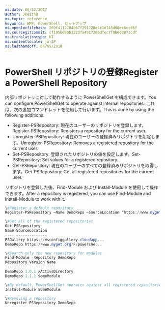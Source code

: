 ```yaml
---
ms.date: 06/12/2017
author: JKeithB
ms.topic: reference
keywords: WMF, PowerShell, セットアップ
ms.openlocfilehash: 269f4112704067f291728e4c1d745d68ec6ccd6f
ms.sourcegitcommit: cf195b090b3223fa4917206dfec7f0b603873cdf
ms.translationtype: HT
ms.contentlocale: ja-JP
ms.lasthandoff: 04/09/2018
---
```

# <a name="register-a-powershell-repository"></a><span data-ttu-id="e6b95-102">PowerShell リポジトリの登録</span><span class="sxs-lookup"><span data-stu-id="e6b95-102">Register a PowerShell Repository</span></span>
<span data-ttu-id="e6b95-103">内部リポジトリに対して動作するように PowerShellGet を構成できます。</span><span class="sxs-lookup"><span data-stu-id="e6b95-103">You can configure PowerShellGet to operate against internal repositories.</span></span> <span data-ttu-id="e6b95-104">これは、次の追加コマンドレットを使用して行います。</span><span class="sxs-lookup"><span data-stu-id="e6b95-104">This is done by using the following additions:</span></span>
- <span data-ttu-id="e6b95-105">Register-PSRepository: 現在のユーザーのリポジトリを登録します。</span><span class="sxs-lookup"><span data-stu-id="e6b95-105">Register-PSRepository: Registers a repository for the current user.</span></span>
- <span data-ttu-id="e6b95-106">Unregister-PSRepository: 現在のユーザーの登録済みリポジトリを削除します。</span><span class="sxs-lookup"><span data-stu-id="e6b95-106">Unregister-PSRepository: Removes a registered repository for the current user.</span></span>
- <span data-ttu-id="e6b95-107">Set-PSRepository: 登録されたリポジトリの値を設定します。</span><span class="sxs-lookup"><span data-stu-id="e6b95-107">Set-PSRepository: Set values for a registered repository.</span></span>
- <span data-ttu-id="e6b95-108">Get-PSRepository: 現在のユーザーのすべての登録済みリポジトリを取得します。</span><span class="sxs-lookup"><span data-stu-id="e6b95-108">Get-PSRepository: Get all registered repositories for the current user.</span></span>

<span data-ttu-id="e6b95-109">リポジトリを登録した後、Find-Module および Install-Module を使用して操作できます。</span><span class="sxs-lookup"><span data-stu-id="e6b95-109">After a repository is registered, you can use Find-Module and Install-Module to work with it.</span></span>

```powershell
\#Register a default repository
Register-PSRepository –Name DemoRepo –SourceLocation “https://www.myget.org/F/powershellgetdemo/api/v2” –PublishLocation “<https://www.myget.org/F/powershellgetdemo/api/v2>/package” –InstallationPolicy –Trusted

\#Get all of the registered repositories
Get-PSRepository
Name SourceLocation
---- --------------
PSGallery https://msconfiggallery.cloudapp...
DemoRepo https://www.myget.org/F/powershe...

\#Search only the new repository for modules
Find-Module -Repository DemoRepo
Repository Version Name
---------- ------- ----
DemoRepo 1.0.1 xActiveDirectory
DemoRepo 1.1.1 SomeModule

\#By default, PowerShellGet operates against all registered repositories when none is specified. In this example, the “SomeModule” module is installed from the DemoRepo.
Install-Module SomeModule

\#Removing a repository
Unregister-PSRepository DemoRepo
```